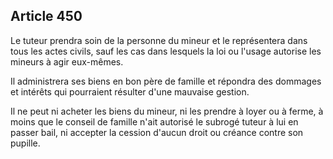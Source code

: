 Article 450
----
Le tuteur prendra soin de la personne du mineur et le représentera dans tous les
actes civils, sauf les cas dans lesquels la loi ou l'usage autorise les mineurs
à agir eux-mêmes.

Il administrera ses biens en bon père de famille et répondra des dommages et
intérêts qui pourraient résulter d'une mauvaise gestion.

Il ne peut ni acheter les biens du mineur, ni les prendre à loyer ou à ferme, à
moins que le conseil de famille n'ait autorisé le subrogé tuteur à lui en passer
bail, ni accepter la cession d'aucun droit ou créance contre son pupille.
